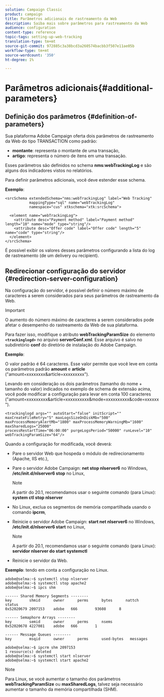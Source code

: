 ```yaml
---
solution: Campaign Classic
product: campaign
title: Parâmetros adicionais de rastreamento da Web
description: Saiba mais sobre parâmetros para rastreamento da Web
audience: configuration
content-type: reference
topic-tags: setting-up-web-tracking
translation-type: tm+mt
source-git-commit: 972885c3a38bcd3a260574bacbb3f507e11ae05b
workflow-type: tm+mt
source-wordcount: '350'
ht-degree: 1%

---
```



# Parâmetros adicionais{#additional-parameters}

## Definição dos parâmetros {#definition-of-parameters}

Sua plataforma Adobe Campaign oferta dois parâmetros de rastreamento da Web do tipo TRANSACTION como padrão:

* **montante**: representa o montante de uma transação,
* **artigo**: representa o número de itens em uma transação.

Esses parâmetros são definidos no schema **nms:webTrackingLog** e são alguns dos indicadores vistos no relatórios.

Para definir parâmetros adicionais, você deve estender esse schema.

**Exemplo**:

```
<srcSchema extendedSchema="nms:webTrackingLog" label="Web Tracking"
           mappingType="sql" name="webTrackingLog" 
           namespace="cus" xtkschema="xtk:srcSchema">

  <element name="webTrackingLog">
    <attribute desc="Payment method" label="Payment method" length="10" name="mode" type="string"/>
    <attribute desc="Offer code" label="Offer code" length="5" name="code" type="string"/>
  </element>
</srcSchema>
```

É possível exibir os valores desses parâmetros configurando a lista do log de rastreamento (de um delivery ou recipient).

## Redirecionar configuração do servidor {#redirection-server-configuration}

Na configuração do servidor, é possível definir o número máximo de caracteres a serem considerados para seus parâmetros de rastreamento da Web.

>[!IMPORTANT]
>
>O aumento do número máximo de caracteres a serem considerados pode afetar o desempenho do rastreamento da Web de sua plataforma.

Para fazer isso, modifique o atributo **webTrackingParamSize** do elemento **`<trackinglogd>`** no arquivo **serverConf.xml**. Esse arquivo é salvo no subdiretório **conf** do diretório de instalação do Adobe Campaign.

**Exemplo**:

O valor padrão é 64 caracteres. Esse valor permite que você leve em conta os parâmetros padrão **amount** e **article** (&quot;amount=xxxxxxxx&amp;article=xxxxxxxxx&quot;).

Levando em consideração os dois parâmetros (tamanho do nome + tamanho do valor) indicados no exemplo de schema de extensão acima, você pode modificar a configuração para levar em conta 100 caracteres (&quot;amount=xxxxxxxxx&amp;article=xxxxxxxxxx&amp;mode=xxxxxxxxxx&amp;code=xxxxxx&quot;).

```
<trackinglogd args="" autoStart="false" initScript="" maxCreateFileRetry="5" maxLogsSizeOnDiskMb="500"
maxProcessMemoryAlertMb="1800" maxProcessMemoryWarningMb="1600" maxSharedLogs="25000"
processRestartTime="06:00:00" purgeLogsPeriod="50000" runLevel="10"
webTrackingParamSize="64"/>
```

Quando a configuração for modificada, você deverá:

* Pare o servidor Web que hospeda o módulo de redirecionamento (Apache, IIS etc.),
* Pare o servidor Adobe Campaign: **net stop nlserver6** no Windows, **/etc/init.d/nlserver6 stop** no Linux,

   >[!NOTE]
   >
   >A partir do 20.1, recomendamos usar o seguinte comando (para Linux): **system ctl stop nlserver**

* No Linux, exclua os segmentos de memória compartilhada usando o comando **ipcrm**,
* Reinicie o servidor Adobe Campaign: **start net nlserver6** no Windows, **/etc/init.d/nlserver6 start** no Linux,

   >[!NOTE]
   >
   >A partir do 20.1, recomendamos usar o seguinte comando (para Linux): **servidor nlserver do start systemctl**

* Reinicie o servidor da Web.

**Exemplo**: tendo em conta a configuração no Linux.

```
adobe@selma:~$ systemctl stop nlserver
adobe@selma:~$ systemctl stop apache2
adobe@selma:~$ ipcs shm

------ Shared Memory Segments --------
key        shmid      owner      perms      bytes      nattch     status      
0x52020679 2097153    adobe   666        93608      8                       

------ Semaphore Arrays --------
key        semid      owner      perms      nsems     
0x52020678 4227081    adobe   666        1         

------ Message Queues --------
key        msqid      owner      perms      used-bytes   messages    

adobe@selma:~$ ipcrm shm 2097153                             
1 resource(s) deleted
adobe@selma:~$ systemctl start nlserver
adobe@selma:~$ systemctl start apache2
```

>[!NOTE]
>
>Para Linux, se você aumentar o tamanho dos parâmetros **webTrackingParamSize** ou **maxSharedLogs**, talvez seja necessário aumentar o tamanho da memória compartilhada (SHM).

